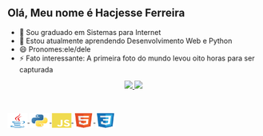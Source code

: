 ## Olá, Meu nome é Hacjesse Ferreira

- 🔭 Sou graduado em Sistemas para Internet
- 🌱 Estou atualmente aprendendo Desenvolvimento Web e Python
- 😄 Pronomes:ele/dele
- ⚡ Fato interessante: A primeira foto do mundo levou oito horas para ser capturada
<div align="center">
  <a href="https://github.com/Hacjesse">
  <img height="180em" src="https://github-readme-stats.vercel.app/api?username=Hacjesse&show_icons=true&theme=dracula&include_all_commits=true&count_private=true"/>
  <img height="180em" src="https://github-readme-stats.vercel.app/api/top-langs/?username=Hacjesse&layout=compact&langs_count=7&theme=dracula"/>
</div>

##
<div style="display: inline_block"><br>
  <img align="center" alt="Hac-Java" height="30" width="40" src="https://raw.githubusercontent.com/devicons/devicon/master/icons/java/java-original.svg">
  <img align="center" alt="Hac-Python" height="30" width="40" src="https://raw.githubusercontent.com/devicons/devicon/master/icons/python/python-original.svg">
  <img align="center" alt="Hac-Js" height="30" width="40" src="https://raw.githubusercontent.com/devicons/devicon/master/icons/javascript/javascript-plain.svg">
  <img align="center" alt="Hac-HTML" height="30" width="40" src="https://raw.githubusercontent.com/devicons/devicon/master/icons/html5/html5-original.svg">
  <img align="center" alt="Hac-CSS" height="30" width="40" src="https://raw.githubusercontent.com/devicons/devicon/master/icons/css3/css3-original.svg">
</div>
